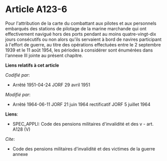 # Article A123-6

Pour l'attribution de la carte du combattant aux pilotes et aux personnels embarqués des stations de pilotage de la marine
marchande qui ont effectivement navigué hors des ports pendant au moins quatre-vingt-dix jours consécutifs ou non alors
qu'ils servaient à bord de navires participant à l'effort de guerre, au titre des opérations effectuées entre le 2 septembre
1939 et le 11 août 1954, les périodes à considérer sont énumérées dans l'annexe III jointe au présent chapitre.

**Liens relatifs à cet article**

_Codifié par_:

  - Arrêté 1951-04-24 JORF 29 avril 1951

_Modifié par_:

  - Arrêté 1964-06-11 JORF 21 juin 1964 rectificatif JORF 5 juillet 1964

**Liens**:

  - SPEC_APPLI: Code des pensions militaires d'invalidité et des v - art. A128 (V)

_Cite_:

  - Code des pensions militaires d'invalidité et des victimes de la guerre annexe
